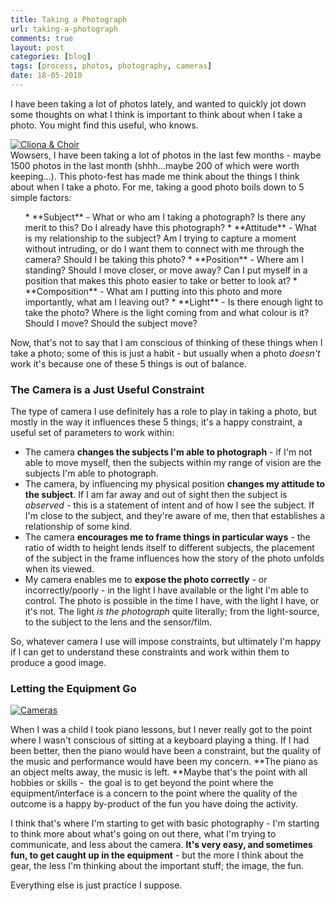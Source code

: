 ```yaml
---
title: Taking a Photograph
url: taking-a-photograph
comments: true
layout: post
categories: [blog]
tags: [process, photos, photography, cameras]
date: 18-05-2010
---
```

<p class="intro">I have been taking a lot of photos lately, and wanted to quickly jot down some thoughts on what I think is important to think about when I take a photo. You might find this useful, who knows.</p>
<a href="http://www.flickr.com/photos/paulmmay/4614866026/" title="Cliona &amp; Choir by paulmmay, on Flickr"><img src="http://farm5.static.flickr.com/4038/4614866026_45f81e5d60_z.jpg" class="photo" alt="Cliona &amp; Choir" /></a><br />
Wowsers, I have been taking a lot of photos in the last few months - maybe 1500 photos in the last month (shhh&hellip;maybe 200 of which were worth keeping&hellip;). This photo-fest has made me think about the things I think about when I take a photo. For me, taking a good photo boils down to 5 simple factors:

<ol>
* **Subject** - What or who am I taking a photograph? Is there any merit to this? Do I already have this photograph?
* **Attitude** - What is my relationship to the subject? Am I trying to capture a moment without intruding, or do I want them to connect with me through the camera? Should I be taking this photo?
* **Position** - Where am I standing? Should I move closer, or move away? Can I put myself in a position that makes this photo easier to take or better to look at?
* **Composition** - What am I putting into this photo and more importantly, what am I leaving out?
* **Light** - Is there enough light to take the photo? Where is the light coming from and what colour is it? Should I move? Should the subject move?
</ol>

Now, that's not to say that I am conscious of thinking of these things when I take a photo; some of this is just a habit - but usually when a photo <em>doesn't</em> work it's because one of these 5 things is out of balance. 

### The Camera is a Just Useful Constraint

The type of camera I use definitely has a role to play in taking a photo, but mostly in the way it influences these 5 things; it's a happy constraint, a useful set of parameters to work within:


* The camera **changes the subjects I'm able to photograph** - if I'm not able to move myself, then the subjects within my range of vision are the subjects I'm able to photograph.
* The camera, by influencing my physical position **changes my attitude to the subject**. If I am far away and out of sight then the subject is <em>observed</em> - this is a statement of intent and of how I see the subject. If I'm close to the subject, and they're aware of me, then that establishes a relationship of some kind.
* The camera **encourages me to frame things in particular ways** - the ratio of width to height lends itself to different subjects, the placement of the subject in the frame influences how the story of the photo unfolds when its viewed.
* My camera enables me to **expose the photo correctly** - or incorrectly/poorly - in the light I have available or the light I'm able to control. The photo is possible in the time I have, with the light I have, or it's not. The light <em>is the photograph</em> quite literally; from the light-source, to the subject to the lens and the sensor/film.


So, whatever camera I use will impose constraints, but ultimately I'm happy if I can get to understand these constraints and work within them to produce a good image.

### Letting the Equipment Go
<a href="http://www.flickr.com/photos/paulmmay/2689912864/" title="Cameras by paulmmay, on Flickr"><img src="http://farm4.static.flickr.com/3289/2689912864_0342147f89.jpg" alt="Cameras" class="photo" /></a>

When I was a child I took piano lessons, but I never really got to the point where I wasn't conscious of sitting at a keyboard playing a thing. If I had been better, then the piano would have been a constraint, but the quality of the music and performance would have been my concern. **The piano as an object melts away, the music is left. **Maybe that's the point with all hobbies or skills -&nbsp; the goal is to get beyond the point where the equipment/interface is a concern to the point where the quality of the outcome is a happy by-product of the fun you have doing the activity. 

I think that's where I'm starting to get with basic photography - I'm starting to think more about what's going on out there, what I'm trying to communicate, and less about the camera. **It's very easy, and sometimes fun, to get caught up in the equipment** - but the more I think about the gear, the less I'm thinking about the important stuff; the image, the fun.

Everything else is just practice I suppose.


